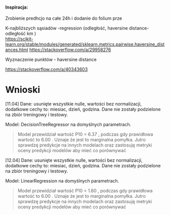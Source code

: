 #### Inspiracja:

Zrobienie predhcjo na całe 24h i dodanie do folium prze

K-najbliższych sąsiadów -regression (odległość, haversine distance- odległość km )  
https://scikit-learn.org/stable/modules/generated/sklearn.metrics.pairwise.haversine_distances.html 
https://stackoverflow.com/a/29958276


Wyznaczenie punktów -   haversine distance 

https://stackoverflow.com/a/40343603   


# Wnioski
[11.04]
Dane:
usunięte wszystkie nulle, wartości bez normalizacji, dodatkowe cechy to: miesiac, dzień, godzina. Dane nie zostały podzielone na zbiór treningowy i testowy. 

Model:
DecisionTreeRegressor na domyślnych parametrach.

> Model przewidział wartość P10 = 6.37 , podczas gdy prawidłowa wartość to 6.00 . Uznaje że jest to marginalna pomyłka. Jutro sprawdzę predykcje na innych modelach oraz zastosuję metryki oceny predykcji modelów  aby mieć co porównywać
 

[12.04]
Dane:
usunięte wszystkie nulle, wartości bez normalizacji, dodatkowe cechy to: miesiac, dzień, godzina. Dane nie zostały podzielone na zbiór treningowy i testowy. 

Model:
LinearRegression na domyślnych parametrach.

> Model przewidział wartość P10 = 1.60 , podczas gdy prawidłowa wartość to 6.00 . Uznaje że jest to marginalna pomyłka. Jutro sprawdzę predykcje na innych modelach oraz zastosuję metryki oceny predykcji modelów  aby mieć co porównywać
